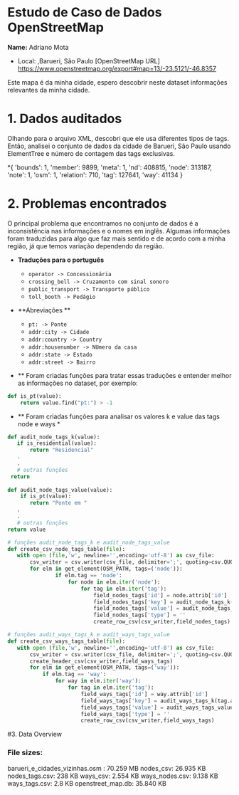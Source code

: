 # Estudo de Caso de Dados OpenStreetMap

**Name:** Adriano Mota

* Local: ,Barueri, São Paulo
 [OpenStreetMap URL] https://www.openstreetmap.org/export#map=13/-23.5121/-46.8357
 
Este mapa é da minha cidade, espero descobrir neste dataset informaçôes relevantes da minha cidade.

# 1. Dados auditados
Olhando para o arquivo XML, descobri que ele usa diferentes tipos de tags. Então, analisei o conjunto de dados da cidade de Barueri, São Paulo usando ElementTree e número de contagem das tags exclusivas.

 *{
 'bounds': 1,
 'member': 9899,
 'meta': 1,
 'nd': 408815,
 'node': 313187,
 'note': 1,
 'osm': 1,
 'relation': 710,
 'tag': 127641,
 'way': 41134 
 }
 
 # 2. Problemas encontrados
 O principal problema que encontramos no conjunto de dados é a inconsistência nas informações e o nomes em inglês.
 Algumas informações foram traduzidas para algo que faz mais sentido e de acordo com a minha região, já que temos variação dependendo da  região.
 
 * **Traduções para o português** 
    * `operator -> Concessionária`
    * `crossing_bell -> Cruzamento com sinal sonoro`
    * `public_transport -> Transporte público`
    * `toll_booth -> Pedágio`

* **Abreviações **
    * `pt: -> Ponte`
    * `addr:city -> Cidade`
    * `addr:country -> Country`
    * `addr:housenumber -> NUmero da casa`
    * `addr:state -> Estado`
    * `addr:street -> Bairro`

* ** Foram criadas funções para tratar essas traduções e entender melhor as informações no dataset, por exemplo:

```python 
def is_pt(value):
    return value.find("pt:") > -1
```
* ** Foram criadas funções para analisar os valores k e value das tags node e ways *  
   
 ```python
 def audit_node_tags_k(value):
    if is_residential(value):
        return "Residencial"
	.
	.
	# outras funções
  return
  
 def audit_node_tags_value(value):
     if is_pt(value):
        return "Ponte em "
	.
	.
	# outras funções
 return value
 
 # funções audit_node_tags_k e audit_node_tags_value
 def create_csv_node_tags_table(file):
    with open (file,'w', newline='',encoding='utf-8') as csv_file:
        csv_writer = csv.writer(csv_file, delimiter=';', quoting=csv.QUOTE_MINIMAL)
        for elm in get_element(OSM_PATH, tags=('node')):
                if elm.tag == 'node':
                    for node in elm.iter('node'):
                        for tag in elm.iter('tag'):
                            field_nodes_tags['id'] = node.attrib['id']
                            field_nodes_tags['key'] = audit_node_tags_k(tag.attrib['k'])
                            field_nodes_tags['value'] = audit_node_tags_value(tag.attrib['v'])
                            field_nodes_tags['type'] = ''
                            create_row_csv(csv_writer,field_nodes_tags)

# funções audit_ways_tags_k e audit_ways_tags_value
def create_csv_ways_tags_table(file):
    with open (file,'w', newline='',encoding='utf-8') as csv_file:
        csv_writer = csv.writer(csv_file, delimiter=';', quoting=csv.QUOTE_MINIMAL)
        create_header_csv(csv_writer,field_ways_tags)
        for elm in get_element(OSM_PATH, tags=('way')):
            if elm.tag == 'way':
                for way in elm.iter('way'):
                    for tag in elm.iter('tag'):
                        field_ways_tags['id'] = way.attrib['id']
                        field_ways_tags['key'] = audit_ways_tags_k(tag.attrib['k'])
                        field_ways_tags['value'] = audit_ways_tags_value(tag.attrib['v'])
                        field_ways_tags['type'] = ''
                        create_row_csv(csv_writer,field_ways_tags)

```
#3. Data Overview
### File sizes:

barueri_e_cidades_vizinhas.osm : 70.259 MB
nodes_csv: 26.935 KB
nodes_tags.csv: 238 KB
ways_csv: 2.554 KB
ways_nodes.csv: 9.138 KB
ways_tags.csv: 2.8 KB
openstreet_map.db: 35.840 KB
